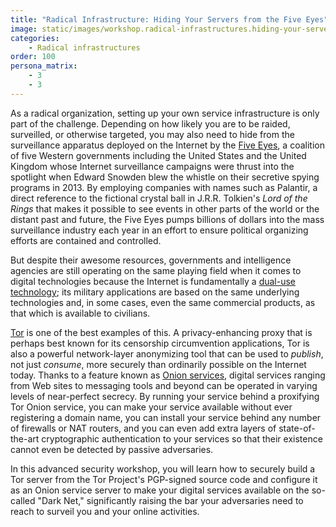 ```yaml
---
title: "Radical Infrastructure: Hiding Your Servers from the Five Eyes"
image: static/images/workshop.radical-infrastructures.hiding-your-servers-from-the-five-eyes.png
categories:
    - Radical infrastructures
order: 100
persona_matrix:
    - 3
    - 3
---
```


As a radical organization, setting up your own service infrastructure is only part of the challenge. Depending on how likely you are to be raided, surveilled, or otherwise targeted, you may also need to hide from the surveillance apparatus deployed on the Internet by the [Five Eyes](https://en.wikipedia.org/wiki/Five_Eyes), a coalition of five Western governments including the United States and the United Kingdom whose Internet surveillance campaigns were thrust into the spotlight when Edward Snowden blew the whistle on their secretive spying programs in 2013. By employing companies with names such as Palantir, a direct reference to the fictional crystal ball in J.R.R. Tolkien's <cite>Lord of the Rings</cite> that makes it possible to see events in other parts of the world or the distant past and future, the Five Eyes pumps billions of dollars into the mass surveillance industry each year in an effort to ensure political organizing efforts are contained and controlled.

But despite their awesome resources, governments and intelligence agencies are still operating on the same playing field when it comes to digital technologies because the Internet is fundamentally a [dual-use technology](https://en.wikipedia.org/wiki/Dual-use_technology); its military applications are based on the same underlying technologies and, in some cases, even the same commercial products, as that which is available to civilians.

[Tor](https://torproject.org/) is one of the best examples of this. A privacy-enhancing proxy that is perhaps best known for its censorship circumvention applications, Tor is also a powerful network-layer anonymizing tool that can be used to *publish*, not just *consume*, more securely than ordinarily possible on the Internet today. Thanks to a feature known as [Onion services](https://2019.www.torproject.org/docs/onion-services.html.en), digital services ranging from Web sites to messaging tools and beyond can be operated in varying levels of near-perfect secrecy. By running your service behind a proxifying Tor Onion service, you can make your service available without ever registering a domain name, you can install your service behind any number of firewalls or NAT routers, and you can even add extra layers of state-of-the-art cryptographic authentication to your services so that their existence cannot even be detected by passive adversaries.

In this advanced security workshop, you will learn how to securely build a Tor server from the Tor Project's PGP-signed source code and configure it as an Onion service server to make your digital services available on the so-called "Dark Net," significantly raising the bar your adversaries need to reach to surveil you and your online activities.

